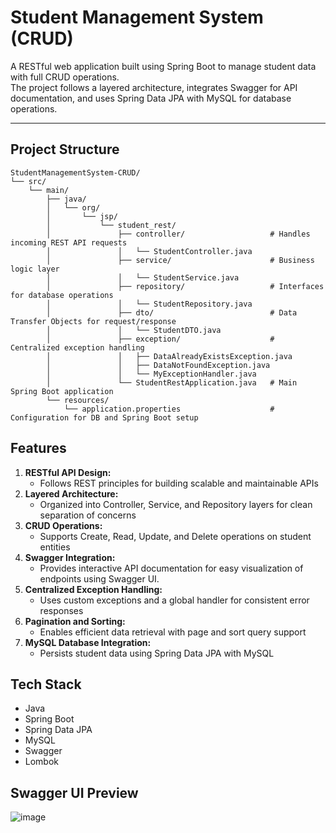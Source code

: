 # Student Management System (CRUD)

A RESTful web application built using Spring Boot to manage student data with full CRUD operations.  
The project follows a layered architecture, integrates Swagger for API documentation, and uses Spring Data JPA with MySQL for database operations.


---
## Project Structure

```text
StudentManagementSystem-CRUD/
└── src/
    └── main/
        ├── java/
        │   └── org/
        │       └── jsp/
        │           └── student_rest/
        │               ├── controller/                   # Handles incoming REST API requests
        │               │   └── StudentController.java
        │               ├── service/                      # Business logic layer
        │               │   └── StudentService.java
        │               ├── repository/                   # Interfaces for database operations
        │               │   └── StudentRepository.java
        │               ├── dto/                          # Data Transfer Objects for request/response
        │               │   └── StudentDTO.java
        │               ├── exception/                    # Centralized exception handling
        │               │   ├── DataAlreadyExistsException.java
        │               │   ├── DataNotFoundException.java
        │               │   └── MyExceptionHandler.java
        │               └── StudentRestApplication.java   # Main Spring Boot application
        └── resources/
            └── application.properties                    # Configuration for DB and Spring Boot setup

```
## Features

1. **RESTful API Design:**
     + Follows REST principles for building scalable and maintainable APIs
3. **Layered Architecture:**
     + Organized into Controller, Service, and Repository layers for clean separation of concerns
3. **CRUD Operations:**
     + Supports Create, Read, Update, and Delete operations on student entities
5. **Swagger Integration:**
    + Provides interactive API documentation for easy visualization of endpoints using Swagger UI.
5. **Centralized Exception Handling:**
    + Uses custom exceptions and a global handler for consistent error responses
6. **Pagination and Sorting:**
    + Enables efficient data retrieval with page and sort query support
7. **MySQL Database Integration:**
    + Persists student data using Spring Data JPA with MySQL

## Tech Stack
- Java
- Spring Boot
- Spring Data JPA
- MySQL
- Swagger
- Lombok

## Swagger UI Preview

![image](https://github.com/user-attachments/assets/9db18f08-28c2-4ce2-a117-dc07dd64ec68)
